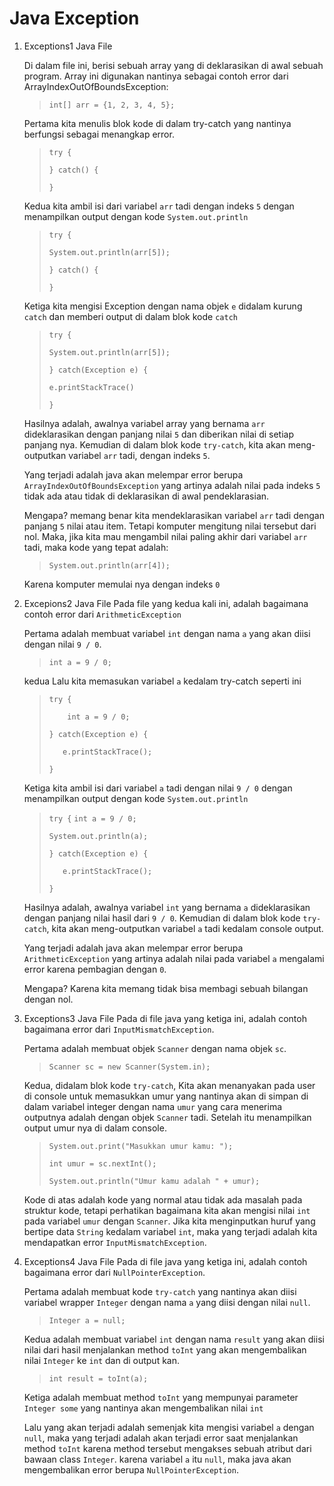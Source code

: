 # Java Exception

1. Exceptions1 Java File

    Di dalam file ini, berisi sebuah array yang di deklarasikan di awal sebuah program. Array ini digunakan nantinya sebagai contoh error dari ArrayIndexOutOfBoundsException:

    > ```int[] arr = {1, 2, 3, 4, 5};```

    Pertama kita menulis blok kode di dalam try-catch yang nantinya berfungsi sebagai menangkap error.

    > `try {`
    >
    > `} catch() {`
    >
    > `}`

    Kedua kita ambil isi dari variabel `arr` tadi dengan indeks `5` dengan menampilkan output dengan kode `System.out.println`

    > ```try {```
    >
    > ```System.out.println(arr[5]);```
    >
    > ```} catch() {```
    >
    > ```}```

    Ketiga kita mengisi Exception dengan nama objek `e` didalam kurung `catch` dan memberi output di dalam blok kode `catch`

    > ```try {```
    >
    > ```System.out.println(arr[5]);```
    >
    > ```} catch(Exception e) {```
    >
    > ```e.printStackTrace()```
    >
    > ```}```

    Hasilnya adalah, awalnya variabel array yang bernama `arr` dideklarasikan dengan panjang nilai `5` dan diberikan nilai di setiap panjang nya. Kemudian di dalam blok kode `try-catch`, kita akan meng-outputkan variabel `arr` tadi, dengan indeks `5`.
    
    Yang terjadi adalah java akan melempar error berupa `ArrayIndexOutOfBoundsException` yang artinya adalah nilai pada indeks `5` tidak ada atau tidak di deklarasikan di awal pendeklarasian.

    Mengapa? memang benar kita mendeklarasikan variabel `arr` tadi dengan panjang `5` nilai atau item. Tetapi komputer mengitung nilai tersebut dari nol. Maka, jika kita mau mengambil nilai paling akhir dari variabel `arr` tadi, maka kode yang tepat adalah:

    > `System.out.println(arr[4]);`

    Karena komputer memulai nya dengan indeks `0`

2. Excepions2 Java File
    Pada file yang kedua kali ini, adalah bagaimana contoh error dari `ArithmeticException`

    Pertama adalah membuat variabel `int` dengan nama `a` yang akan diisi dengan nilai `9 / 0`.

    > `int a = 9 / 0;`

    kedua Lalu kita memasukan variabel `a` kedalam try-catch seperti ini

    >`try {`
    >
    >`    int a = 9 / 0;`
    >
    >`} catch(Exception e) {`
    >
    > `   e.printStackTrace();`
    >
    > `}`
    

    Ketiga kita ambil isi dari variabel `a` tadi dengan nilai `9 / 0` dengan menampilkan output dengan kode `System.out.println`

    > `try {`
    >    `int a = 9 / 0;`
    >
    >    `System.out.println(a);`
    >
    > `} catch(Exception e) {`
    >
    > `   e.printStackTrace();`
    >
    > `}`

    Hasilnya adalah, awalnya variabel `int` yang bernama `a` dideklarasikan dengan panjang nilai hasil dari `9 / 0`. Kemudian di dalam blok kode `try-catch`, kita akan meng-outputkan variabel `a` tadi kedalam console output.
    
    Yang terjadi adalah java akan melempar error berupa `ArithmeticException` yang artinya adalah nilai pada variabel `a` mengalami error karena pembagian dengan `0`.

    Mengapa? Karena kita memang tidak bisa membagi sebuah bilangan dengan nol.

3. Exceptions3 Java File
    Pada di file java yang ketiga ini, adalah contoh bagaimana error dari `InputMismatchException`.

    Pertama adalah membuat objek `Scanner` dengan nama objek `sc`.

    > `Scanner sc = new Scanner(System.in);`

    Kedua, didalam blok kode `try-catch`, Kita akan menanyakan pada user di console untuk memasukkan umur yang nantinya akan di simpan di dalam variabel integer dengan nama `umur` yang cara menerima outputnya adalah dengan objek `Scanner` tadi. Setelah itu menampilkan output umur nya di dalam console.

    > `System.out.print("Masukkan umur kamu: ");`
    >
    > `int umur = sc.nextInt();`
    >
    > `System.out.println("Umur kamu adalah " + umur);`

    Kode di atas adalah kode yang normal atau tidak ada masalah pada struktur kode, tetapi perhatikan bagaimana kita akan mengisi nilai `int` pada variabel `umur` dengan `Scanner`. Jika kita menginputkan huruf yang bertipe data `String` kedalam variabel `int`, maka yang terjadi adalah kita mendapatkan error `InputMismatchException`.

4. Exceptions4 Java File
    Pada di file java yang ketiga ini, adalah contoh bagaimana error dari `NullPointerException`.

    Pertama adalah membuat kode `try-catch` yang nantinya akan diisi variabel wrapper `Integer` dengan nama `a` yang diisi dengan nilai `null`.

    > `Integer a = null;`

    Kedua adalah membuat variabel `int` dengan nama `result` yang akan diisi nilai dari hasil menjalankan method `toInt` yang akan mengembalikan nilai `Integer` ke `int` dan di output kan.

    > `int result = toInt(a);`

    Ketiga adalah membuat method `toInt` yang mempunyai parameter `Integer some` yang nantinya akan mengembalikan nilai `int`

    Lalu yang akan terjadi adalah semenjak kita mengisi variabel `a` dengan `null`, maka yang terjadi adalah akan terjadi error saat menjalankan method `toInt` karena method tersebut mengakses sebuah atribut dari bawaan class `Integer`. karena variabel `a` itu `null`, maka java akan mengembalikan error berupa `NullPointerException`.